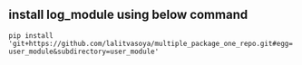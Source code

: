 ## install log_module using below command

`pip install 'git+https://github.com/lalitvasoya/multiple_package_one_repo.git#egg=user_module&subdirectory=user_module'
`

